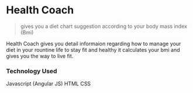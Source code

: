 # Health Coach
> gives you a diet chart suggestion according to your body mass index (Bmi)

Health Coach gives you detail informaion regarding how to manage your diet in your rountine life to stay fit and healthy it calculates your bmi and gives you the way to live fit.



### Technology Used

Javascript (Angular JS)
HTML
CSS
